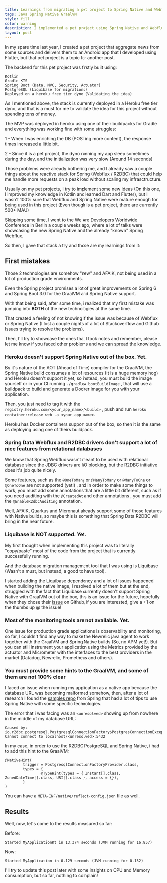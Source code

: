 ```yaml
---
title: Learnings from migrating a pet project to Spring Native and Webflux with PostgreSQL on Heroku
tags: Java Spring Native GraalVM 
style: fill
color: warning
description: I implemented a pet project using Spring Native and Webflux on Heroku, and those are my learning from it
layout: post
---
```


In my spare time last year, I created a pet project that aggregate news from some sources and delivers them to an Android app that I developed using Flutter, but that pet project is a topic for another post.

The backend for this pet project was firstly built using:

```
Kotlin
Gradle KTS
Spring Boot (Data, MVC, Security, Actuator)
PostgreSQL (Liquibase for migrations)
Deployed on a heroku free tier dyno (Validating the idea)
```

As I mentioned above, the stack is currently deployed in a Heroku free tier dyno, and that is a must for me to validate the idea for this project without spending tons of money. 

The MVP was deployed in heroku using one of their buildpacks for Gradle and everything was working fine with some struggles:

1 - When I was enriching the DB (POSTing more content), the response times increased a little bit.

2 - Since it is a pet project, the dyno running my app sleep sometimes during the day, and the initialization was very slow (Around 14 seconds)

Those problems were already bothering me, and I already saw a couple things about the reactive stack for Spring (Webflux / R2DBC) that could help me handle more requests on a peak load without scaling my infrasctructure.

Usually on my pet projects, I try to implement some new ideas (On this one, I improved my knowledge in Kotlin and learned Dart and Flutter), but I wasn't 100% sure that Webflux and Spring Native were mature enough for being used in this project (Even though is a pet project, there are currently 500+ MAU)

Skipping some time, I went to the We Are Developers Worldwide Conference in Berlin a couple weeks ago, where a lot of talks were showcasing the new Spring Native and the already "known" Spring Webflux.

So then, I gave that stack a try and those are my learnings from it:

## First mistakes

Those 2 technologies are somehow "new" and AFAIK, not being used in a lot of production grade environments.

Even the Spring project promises a lot of great improvements on Spring 6 and Spring Boot 3.0 for the GraalVM and Spring Native support.

With that being said, after some time, i realized that my first mistake was jumping into **BOTH** of the new technologies at the same time.

That created a feeling of not knowing if the issue was because of Webflux or Spring Native (I lost a couple nights of a lot of Stackoverflow and Github Issues trying to resolve the problems).

Then, I'll try to showcase the ones that I took notes and remember, please let me know if you faced other problems and we can spread the knowledge. 

### Heroku doesn't support Spring Native out of the box. Yet.

By it's nature of the AOT (Ahead of Time) compiler for the GraalVM, the Spring Native build consumes a lot of resources (It is a huge memory hog) and Heroku doesn't support it yet, so instead, you must build the image yourself or in your CI running `./gradlew bootBuildImage` , that will use a buildpack to build and generate a Docker image for you with your application.

Then, you just need to tag it with the `registry.heroku.com/<your_app_name>/<build>` , push and run `heroku container:release web -a <your_app_name>`.

Heroku has Docker containers support out of the box, so then it is the same as deploying using one of theirs buildpack.


### Spring Data Webflux and R2DBC drivers don't support a lot of nice features from relational databases

We know that Spring Webflux wasn't meant to be used with relational database since the JDBC drivers are I/O blocking, but the R2DBC initiative does it's job quite nicely.

Some features, such as the `@OneToMany` or `@ManyToMany` or `@ManyToOne` or `@OneToOne` are not supported (yet!) , and in order to make some things to work, you must add some annotations that are a little bit different, such as if you need auditing with the `@CreatedAt` and other annotations , you must add the `@EnableR2dbcAuditing` annotation.

Well, AFAIK, Quarkus and Micronaut already support some of those features with Native builds, so maybe this is something that Spring Data R2DBC will bring in the near future.

### Liquibase is NOT supported. Yet.

My first thought when implementing this project was to literally "copy/paste" most of the code from the project that is currently successfully running. 

And the database migration management tool that I was using is Liquibase (Wasn't a must, but instead, a good to have tool).

I started adding the Liquibase dependency and a lot of issues happened when building the native image, I resolved a lot of them but at the end, struggled with the fact that Liquibase currently doesn't support Spring Native with GraalVM out of the box, this is an issue for the future, hopefully when they chose their [issue](https://github.com/liquibase/liquibase/issues/1552) on Github, if you are interested, give a +1 on the thumbs up @ the issue!

### Most of the monitoring tools are not available. Yet.

One issue for production grade applications is observability and monitoring, so far, I couldn't find any way to make the Newrelic java agent to work together with the GraalVM and Spring Native builds (So, no APM yet!). But you can still instrument your application using the Metrics provided by the actuator and Micrometer with the interfaces to the best providers in the market (Datadog, Newrelic, Prometheus and others).

### You must provide some hints to the GraalVM, and some of them are not 100% clear

I faced an issue when running my application as a native app because the database URL was becoming malformed somehow, then, after a lot of research I found the [samples repo]() from Spring that had a lot of tips to use Spring Native with some specific technologies.

The error that i was facing was an `<unresolved>` showing up from nowhere in the middle of my database URL:

```
Caused by: io.r2dbc.postgresql.PostgresqlConnectionFactory$PostgresConnectionException: Cannot connect to localhost/<unresolved>:5432
```

In my case, in order to use the R2DBC PostgreSQL and Spring Native, i had to add this hint to the GraalVM:

```
@NativeHint(
		trigger = PostgresqlConnectionFactoryProvider.class,
		types = {
				@TypeHint(types = { Instant[].class, ZonedDateTime[].class, URI[].class }, access = {}),
		}
)
```


You can have a `META-INF/native/reflect-config.json` file as well.

## Results

Well, now, let's come to the results measured so far:

Before:

```
Started MyApplicationKt in 13.374 seconds (JVM running for 16.857)
```

Now:

```
Started MyApplication in 0.129 seconds (JVM running for 0.132)
```

I'll try to update this post later with some insights on CPU and Memory consumption, but so far, nothing to complain!